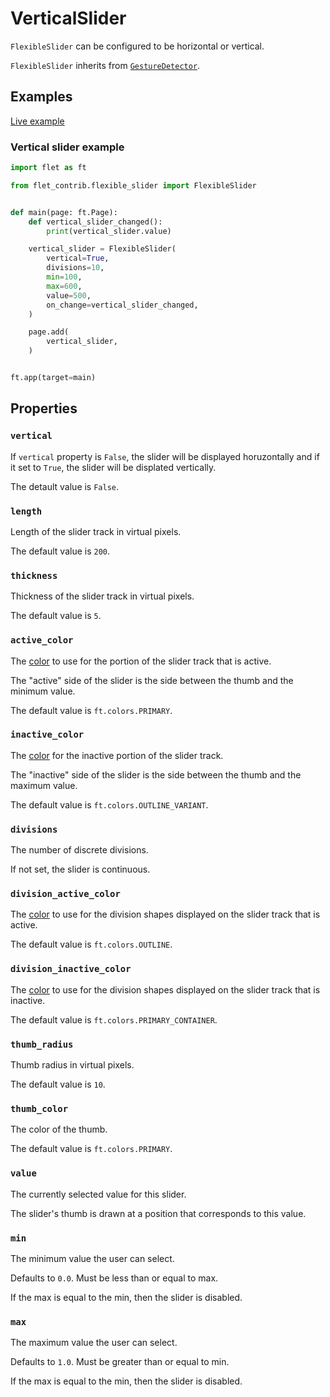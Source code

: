# VerticalSlider

`FlexibleSlider` can be configured to be horizontal or vertical.

`FlexibleSlider` inherits from [`GestureDetector`](https://flet.dev/docs/controls/gesturedetector).

## Examples

[Live example](https://flet-controls-gallery.fly.dev/contrib/flexibleslider)

### Vertical slider example

```python
import flet as ft

from flet_contrib.flexible_slider import FlexibleSlider


def main(page: ft.Page):
    def vertical_slider_changed():
        print(vertical_slider.value)

    vertical_slider = FlexibleSlider(
        vertical=True,
        divisions=10,
        min=100,
        max=600,
        value=500,
        on_change=vertical_slider_changed,
    )

    page.add(
        vertical_slider,
    )


ft.app(target=main)
```

## Properties

### `vertical`

If `vertical` property is `False`, the slider will be displayed horuzontally and if it set to `True`, the slider will be displated vertically. 

The detault value is `False`.

### `length`

Length of the slider track in virtual pixels.

The default value is `200`.

### `thickness`

Thickness of the slider track in virtual pixels.

The default value is `5`.

### `active_color`

The [color](https://flet.dev/docs/guides/python/colors/) to use for the portion of the slider track that is active.

The "active" side of the slider is the side between the thumb and the minimum value.

The default value is `ft.colors.PRIMARY`.

### `inactive_color`

The [color](https://flet.dev/docs/guides/python/colors/) for the inactive portion of the slider track.

The "inactive" side of the slider is the side between the thumb and the maximum value.

The default value is `ft.colors.OUTLINE_VARIANT`.

### `divisions`

The number of discrete divisions.

If not set, the slider is continuous.

### `division_active_color`

The [color](https://flet.dev/docs/guides/python/colors/) to use for the division shapes displayed on the slider track that is active.

The default value is `ft.colors.OUTLINE`.

### `division_inactive_color`

The [color](https://flet.dev/docs/guides/python/colors/) to use for the division shapes displayed on the slider track that is inactive.

The default value is `ft.colors.PRIMARY_CONTAINER`.

### `thumb_radius`

Thumb radius in virtual pixels. 

The default value is `10`.


### `thumb_color`

The color of the thumb.

The default value is `ft.colors.PRIMARY`.

### `value`

The currently selected value for this slider.

The slider's thumb is drawn at a position that corresponds to this value.

### `min`

The minimum value the user can select.

Defaults to `0.0`. Must be less than or equal to max.

If the max is equal to the min, then the slider is disabled.

### `max`

The maximum value the user can select.

Defaults to `1.0`. Must be greater than or equal to min.

If the max is equal to the min, then the slider is disabled.